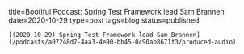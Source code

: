 
title=Bootiful Podcast: Spring Test Framework lead Sam Brannen
date=2020-10-29
type=post
tags=blog
status=published
~~~~~~
[(2020-10-29) Spring Test Framework lead Sam Brannen](/podcasts/a07248d7-4aa3-4e90-bb45-0c90ab8671f3/produced-audio) 
            